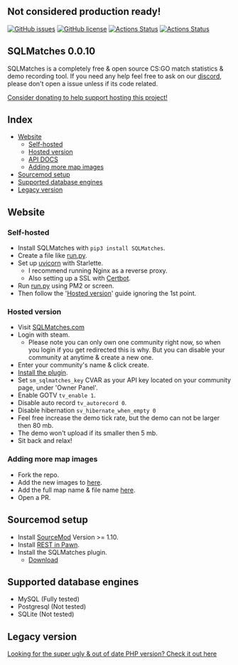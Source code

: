 ## Not considered production ready!

[![GitHub issues](https://img.shields.io/github/issues/WardPearce/SQLMatches)](https://github.com/WardPearce/SQLMatches/issues)
[![GitHub license](https://img.shields.io/github/license/WardPearce/SQLMatches)](https://github.com/WardPearce/SQLMatches/blob/master/LICENSE)
[![Actions Status](https://github.com/WardPearce/SQLMatches/workflows/Website/badge.svg)](https://github.com/WardPearce/SQLMatches/actions)
[![Actions Status](https://github.com/WardPearce/SQLMatches/workflows/Plugins/badge.svg)](https://github.com/WardPearce/SQLMatches/actions)

## SQLMatches 0.0.10
SQLMatches is a completely free & open source CS:GO match statistics & demo recording tool. If you need any help feel free to ask on our [discord](https://discord.gg/guYFTjt), please don't open a issue unless if its code related.

[Consider donating to help support hosting this project!](https://www.patreon.com/wardweeb)

## Index
- [Website](#Website)
    - [Self-hosted](#self-hosted)
    - [Hosted version](#hosted-version)
    - [API DOCS](/website/README.md)
    - [Adding more map images](#adding-more-map-images)
- [Sourcemod setup](#sourcemod-setup)
- [Supported database engines](#supported-database-engines)
- [Legacy version](#legacy-version)

## Website
### Self-hosted
- Install SQLMatches with ``pip3 install SQLMatches``.
- Create a file like [run.py](/website/run.py).
- Set up [uvicorn](https://www.uvicorn.org/deployment/) with Starlette.
    - I recommend running Nginx as a reverse proxy.
    - Also setting up a SSL with [Certbot](https://certbot.eff.org/).
- Run [run.py](/website/run.py) using PM2 or screen.
- Then follow the '[Hosted version](#hosted-version)' guide ignoring the 1st point.

### Hosted version
- Visit [SQLMatches.com](https://sqlmatches.com)
- Login with steam.
    - Please note you can only own one community right now, so when you login if you get redirected this is why. But you can disable your community at anytime & create a new one.
- Enter your community's name & click create.
- [Install the plugin](#sourcemod-setup).
- Set ``sm_sqlmatches_key`` CVAR as your API key located on your community page, under 'Owner Panel'.
- Enable GOTV ``tv_enable 1``.
- Disable auto record ``tv_autorecord 0``.
- Disable hibernation ``sv_hibernate_when_empty 0``
- Feel free increase the demo tick rate, but the demo can not be larger then 80 mb.
- The demo won't upload if its smaller then 5 mb.
- Sit back and relax!

### Adding more map images
- Fork the repo.
- Add the new images to [here](/website/SQLMatches/frontend/assets/img/maps).
- Add the full map name & file name [here](/website/SQLMatches/__init__.py#L46).
- Open a PR.

## Sourcemod setup
- Install [SourceMod](https://www.sourcemod.net/downloads.php?branch=stable) Version >= 1.10.
- Install [REST in Pawn](https://github.com/ErikMinekus/sm-ripext/releases).
- Install the SQLMatches plugin.
    - [Download](https://github.com/WardPearce/SQLMatches/suites/1184973926/artifacts/17373316)

## Supported database engines
- MySQL (Fully tested)
- Postgresql (Not tested)
- SQLite (Not tested)

## Legacy version
[Looking for the super ugly & out of date PHP version? Check it out here](https://github.com/WardPearce/SQLMatches/tree/Legacy-PHP)

